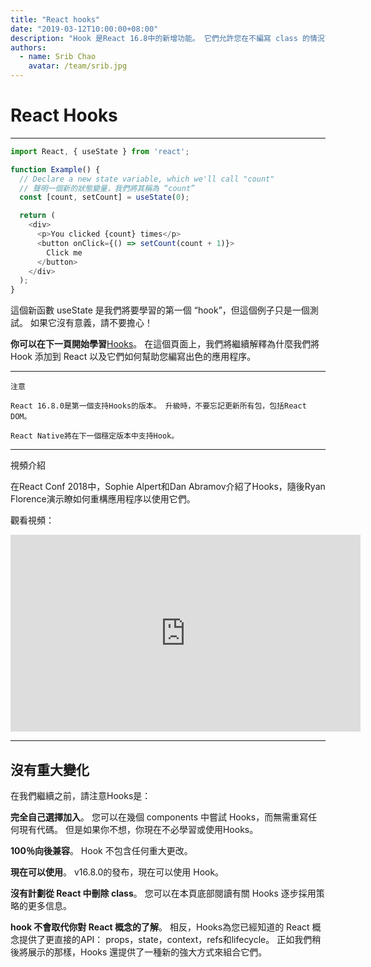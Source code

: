 ```yaml
---
title: "React hooks"
date: "2019-03-12T10:00:00+08:00"
description: "Hook 是React 16.8中的新增功能。 它們允許您在不編寫 class 的情況下使用 state 和其他 React 功能。"
authors:
  - name: Srib Chao
    avatar: /team/srib.jpg
---
```


# React Hooks 

---

```js
import React, { useState } from 'react';

function Example() {
  // Declare a new state variable, which we'll call "count"
  // 聲明一個新的狀態變量，我們將其稱為 “count”
  const [count, setCount] = useState(0);

  return (
    <div>
      <p>You clicked {count} times</p>
      <button onClick={() => setCount(count + 1)}>
        Click me
      </button>
    </div>
  );
}
```

這個新函數 useState 是我們將要學習的第一個 “hook”，但這個例子只是一個測試。 如果它沒有意義，請不要擔心！

**你可以在下一頁開始學習**[Hooks](https://reactjs.org/docs/hooks-overview.html)。 在這個頁面上，我們將繼續解釋為什麼我們將 Hook 添加到 React 以及它們如何幫助您編寫出色的應用程序。

---

```
注意

React 16.8.0是第一個支持Hooks的版本。 升級時，不要忘記更新所有包，包括React DOM。 

React Native將在下一個穩定版本中支持Hook。
```

---

視頻介紹

在React Conf 2018中，Sophie Alpert和Dan Abramov介紹了Hooks，隨後Ryan Florence演示瞭如何重構應用程序以使用它們。 

觀看視頻：

<iframe width="560" height="315" src="https://www.youtube.com/embed/dpw9EHDh2bM" frameborder="0" allow="accelerometer; autoplay; encrypted-media; gyroscope; picture-in-picture" allowfullscreen></iframe>

---

## 沒有重大變化

在我們繼續之前，請注意Hooks是：

**完全自己選擇加入**。 您可以在幾個 components 中嘗試 Hooks，而無需重寫任何現有代碼。 但是如果你不想，你現在不必學習或使用Hooks。

**100％向後兼容**。  Hook 不包含任何重大更改。

**現在可以使用**。 v16.8.0的發布，現在可以使用 Hook。

**沒有計劃從 React 中刪除 class**。 您可以在本頁底部閱讀有關 Hooks 逐步採用策略的更多信息。

**hook 不會取代你對 React 概念的了解**。 相反，Hooks為您已經知道的 React 概念提供了更直接的API：
props，state，context，refs和lifecycle。 
正如我們稍後將展示的那樣，Hooks 還提供了一種新的強大方式來組合它們。